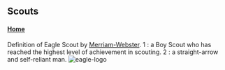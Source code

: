 
## Scouts

#### [Home](https://jscholl23.github.io/)

Definition of Eagle Scout by [Merriam-Webster](https://www.merriam-webster.com/dictionary/Eagle%20Scout).
1 : a Boy Scout who has reached the highest level of achievement in scouting.
2 : a straight-arrow and self-reliant man.
![eagle-logo](assets/eagle-logo)
